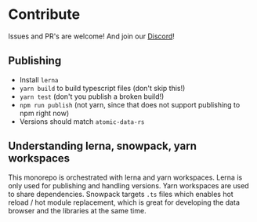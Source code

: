 # Contribute

Issues and PR's are welcome!
And join our [Discord][discord-url]!

[discord-badge]: https://img.shields.io/discord/723588174747533393.svg?logo=discord
[discord-url]: https://discord.gg/a72Rv2P

## Publishing

- Install `lerna`
- `yarn build` to build typescript files (don't skip this!)
- `yarn test` (don't you publish a broken build!)
- `npm run publish` (not yarn, since that does not support publishing to npm right now)
- Versions should match `atomic-data-rs`

## Understanding lerna, snowpack, yarn workspaces

This monorepo is orchestrated with lerna and yarn workspaces.
Lerna is only used for publishing and handling versions.
Yarn workspaces are used to share dependencies.
Snowpack targets `.ts` files which enables hot reload / hot module replacement, which is great for developing the data browser and the libraries at the same time.
